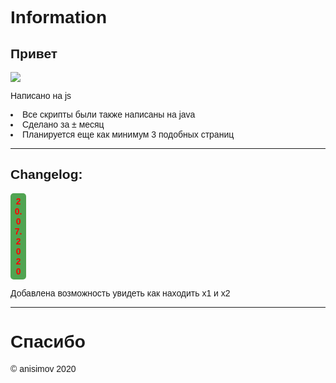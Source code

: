 <!DOCTYPE html>
<html>
<head>
</head>
<body>
	<style type="text/css">
		@import url('https://fonts.googleapis.com/css2?family=Montserrat&display=swap');
		body{
			font-family:'Montserrat', sans-serif;
		}
		#add{
			background:#51A452;
			color: #fff;
			padding: 5px;
			margin-right: 95%;
			border-radius: 5px;
			text-align: center;
		}
		#del{
			background:#CC444A;
			color: #fff;
			padding: 5px;
			margin-right: 95%;
			text-align: center;
			border-radius: 5px;
		}
	</style>
<h1>Information</h1>
<h2>Привет</h2><img src="https://images.squarespace-cdn.com/content/v1/544ff970e4b0c2f7a273e9b6/1537086985178-LDFUKUP0NFT51ODG45OB/ke17ZwdGBToddI8pDm48kN-iCp0H8EbLNb85VXvIfntZw-zPPgdn4jUwVcJE1ZvWQUxwkmyExglNqGp0IvTJZUJFbgE-7XRK3dMEBRBhUpxbJ6nT22MqkKTNnYny1wnkClHS-tzM1oczfpRGL4qDHKXlZBeQsEdLEUBRJKqSpxE/jelly-party-logo-SB.gif">
<p>Написано на js</p>

<li>Все скрипты были также написаны на java</li>
<li>Сделано за ± месяц</li>
<li>Планируется еще как минимум 3 подобных страниц </li>
<hr 6px>

<h2>Changelog:</h2>

<div id="add"><b style="color:red">20.07.2020</b></div>
<p>Добавлена возможность увидеть как находить х1 и х2</p>

<hr 6px>

  <h1>Cпасибо</h1>
</a>
<footer>&copy; anisimov 2020</footer>
</body>
</html>
</html>
